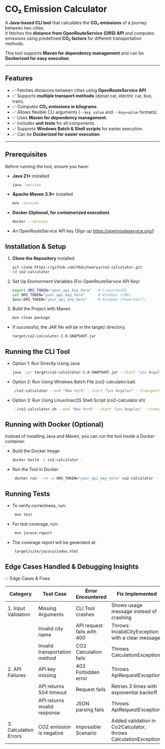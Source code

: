 # CO₂ Emission Calculator

A **Java-based CLI tool** that calculates the **CO₂ emissions** of a journey between two cities.  
It fetches the **distance from OpenRouteService (ORS) API** and computes emissions using predefined **CO₂ factors** for different transportation methods.

This tool supports **Maven for dependency management** and can be **Dockerized for easy execution**.

---

##  Features
- ✅ Fetches distances between cities using **OpenRouteService API**.
- ✅ Supports **multiple transport methods** (diesel car, electric car, bus, train).
- ✅ Computes **CO₂ emissions in kilograms**.
- ✅ Allows flexible CLI arguments (`--key value` and `--key=value` formats).
- ✅ Uses **Maven for dependency management**.
- ✅ Includes **unit tests** for all components.
- ✅ Supports **Windows Batch & Shell scripts** for easier execution.
- ✅ Can be **Dockerized for easier execution**.

---

##  Prerequisites

Before running the tool, ensure you have:

- **Java 21+** installed
  ```bash
  java -version
  
- **Apache Maven 3.9+** installed
  ```bash 
  mvn -version

- **Docker (Optional, for containerized execution)** 
  ```bash 
  docker --version

- An OpenRouteService API key (Sign up https://openrouteservice.org/)


## Installation & Setup

1. **Clone the Repository** installed
   ```bash
   git clone https://github.com/VbAishwarya/co2-calculator.git
   cd co2-calculator

2. Set Up Environment Variables (For OpenRouteService API Key)
   
   ```bash
   export ORS_TOKEN="your_api_key_here"   # Linux/macOS
   set ORS_TOKEN="your_api_key_here"      # Windows (CMD)
   $env:ORS_TOKEN="your_api_key_here"     # Windows (PowerShell)

3. Build the Project with Maven
   ```bash   
   mvn clean package

- If successful, the JAR file will be in the target/ directory.
   ```bash
   target/co2-calculator-1.0-SNAPSHOT.jar

## Running the CLI Tool

- Option 1: Run Directly Using Java
   ```bash 
  java -jar target/co2-calculator-1.0-SNAPSHOT.jar --start "Los Angeles" --end "New York" --transportation-method diesel-car-medium

- Option 2: Run Using Windows Batch File (co2-calculator.bat)
   ```bash 
  ./co2-calculator --end "New York" --start "Los Angeles" --transportation-method=electric-car-large

- Option 3: Run Using Linux/macOS Shell Script (co2-calculator.sh)
   ```bash 
    ./co2-calculator.sh --end "New York" --start "Los Angeles" --transportation-method petrol-car-medium
  
## Running with Docker (Optional)
    
Instead of installing Java and Maven, you can run the tool inside a Docker container.
 
- Build the Docker Image
   ```bash 
  docker build -t co2-calculator .

- Run the Tool in Docker
   ```bash 
    docker run --rm -e ORS_TOKEN="your_api_key_here" co2-calculator --start "Los Angeles" --end "New York" --transportation-method diesel-car-medium

## Running Tests

- To verify correctness, run:
   ```bash 
    mvn test

- For test coverage, run:
   ```bash 
    mvn jacoco:report

- The coverage report will be generated at:
   ```bash 
    target/site/jacoco/index.html
  
## Edge Cases Handled & Debugging Insights

✅ Edge Cases & Fixes

| Category              | Test Case                     | Error Encountered          | Fix Implemented                                                |
|-----------------------|-------------------------------|----------------------------|----------------------------------------------------------------|
| 1. Input Validation   | Missing Arguments             | CLI Tool crashes           | Shows usage message instead of crashing                        |
|                       | Invalid city name             | API request fails with 400 | Throws InvalidCityException with a clear message               |
|                       | Invalid transportation method | CO2 Calculation fails      | Throws CalculationException                                    |
| 2. API Failures       | API key missing               | 403 Forbidden error        | Throws ApiRequestException                                     |
|                       | API returns 504 timeout       | Request fails              | Retries 3 times with exponential backoff                       |
|                       | API returns invalid response  | JSON parsing fails         | Throws ApiRequestExceptiom                                     |
| 3. Calculation Errors | CO2 emission is negative      | Impossible Scenario        | Added validation in Co2Calculator, throws CalculationException



